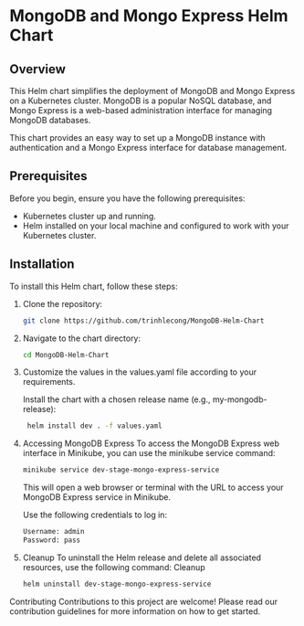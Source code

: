 # MongoDB and Mongo Express Helm Chart

## Overview

This Helm chart simplifies the deployment of MongoDB and Mongo Express on a Kubernetes cluster. MongoDB is a popular NoSQL database, and Mongo Express is a web-based administration interface for managing MongoDB databases.

This chart provides an easy way to set up a MongoDB instance with authentication and a Mongo Express interface for database management.

## Prerequisites

Before you begin, ensure you have the following prerequisites:

- Kubernetes cluster up and running.
- Helm installed on your local machine and configured to work with your Kubernetes cluster.

## Installation

To install this Helm chart, follow these steps:

1. Clone the repository:

   ```bash
   git clone https://github.com/trinhlecong/MongoDB-Helm-Chart
   ```

2. Navigate to the chart directory:

   ```bash
   cd MongoDB-Helm-Chart
   ```

3. Customize the values in the values.yaml file according to your requirements.

   Install the chart with a chosen release name (e.g., my-mongodb-release):

   ```bash
    helm install dev . -f values.yaml
   ```
4. Accessing MongoDB Express
   To access the MongoDB Express web interface in Minikube, you can use the minikube service command:

   ```bash
   minikube service dev-stage-mongo-express-service
   ```

   This will open a web browser or terminal with the URL to access your MongoDB Express service in Minikube.

   Use the following credentials to log in:
   ```bash
   Username: admin
   Password: pass
   ```

5.  Cleanup
   To uninstall the Helm release and delete all associated resources, use the following command:
   Cleanup
    ```bash
    helm uninstall dev-stage-mongo-express-service
    ```

Contributing
Contributions to this project are welcome! Please read our contribution guidelines for more information on how to get started.
